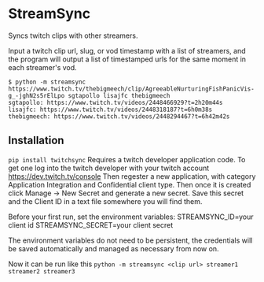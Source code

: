 # StreamSync

Syncs twitch clips with other streamers. 

Input a twitch clip url, slug, or vod timestamp with a list of streamers, and the program will output a list of timestamped urls for the same moment in each streamer's vod.

```
$ python -m streamsync https://www.twitch.tv/thebigmeech/clip/AgreeableNurturingFishPanicVis-g_-jghN2s5rElLpo sgtapollo lisajfc thebigmeech
sgtapollo: https://www.twitch.tv/videos/2448466929?t=2h20m44s
lisajfc: https://www.twitch.tv/videos/2448318187?t=6h0m38s
thebigmeech: https://www.twitch.tv/videos/2448294467?t=6h42m42s
```

## Installation
`pip install twitchsync`
Requires a twitch developer application code. To get one log into the twitch developer with your twitch account https://dev.twitch.tv/console Then regester a new application, with category Application Integration and Confidential client type. Then once it is created click Manage -> New Secret and generate a new secret. Save this secret and the Client ID in a text file somewhere you will find them.

Before your first run, set the environment variables:
STREAMSYNC_ID=your client id
STREAMSYNC_SECRET=your client secret

The environment variables do not need to be persistent, the credentials will be saved automatically and managed as necessary from now on.

Now it can be run like this `python -m streamsync <clip url> streamer1 streamer2 streamer3`
